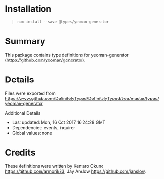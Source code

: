 # Installation
> `npm install --save @types/yeoman-generator`

# Summary
This package contains type definitions for yeoman-generator (https://github.com/yeoman/generator).

# Details
Files were exported from https://www.github.com/DefinitelyTyped/DefinitelyTyped/tree/master/types/yeoman-generator

Additional Details
 * Last updated: Mon, 16 Oct 2017 16:24:28 GMT
 * Dependencies: events, inquirer
 * Global values: none

# Credits
These definitions were written by Kentaro Okuno <https://github.com/armorik83>, Jay Anslow <https://github.com/janslow>.
